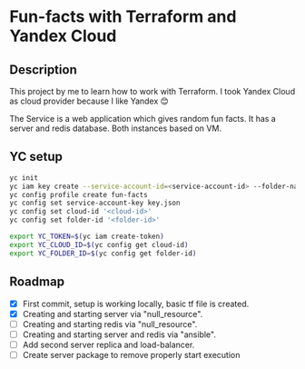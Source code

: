 # Fun-facts with Terraform and Yandex Cloud

## Description

This project by me to learn how to work with Terraform. I took Yandex Cloud as cloud provider because I like Yandex :blush:

The Service is a web application which gives random fun facts. It has a server
and redis database. Both instances based on VM.

## YC setup

```bash
yc init
yc iam key create --service-account-id=<service-account-id> --folder-name=<folder-id> --output key.json
yc config profile create fun-facts
yc config set service-account-key key.json
yc config set cloud-id '<cloud-id>'
yc config set folder-id '<folder-id>'

export YC_TOKEN=$(yc iam create-token)
export YC_CLOUD_ID=$(yc config get cloud-id)
export YC_FOLDER_ID=$(yc config get folder-id)
```

## Roadmap

- [x] First commit, setup is working locally, basic tf file is created.
- [x] Creating and starting server via "null_resource".
- [ ] Creating and starting redis via "null_resource".
- [ ] Creating and starting server and redis via "ansible".
- [ ] Add second server replica and load-balancer.
- [ ] Create server package to remove properly start execution
